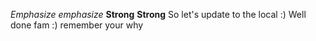 *Emphasize* _emphasize_
**Strong** __Strong__
So let's update to the local :) 
Well done fam :) 
remember your why 
